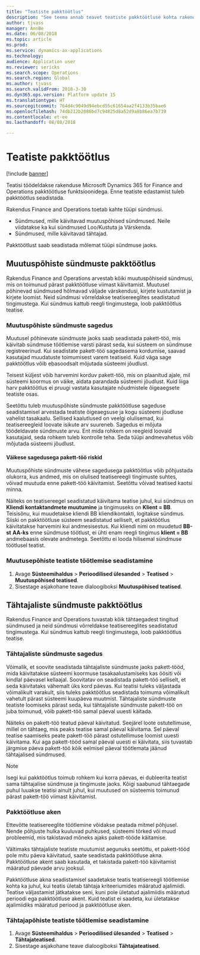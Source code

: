 ```yaml
---
title: "Teatiste pakktöötlus"
description: "See teema annab teavet teatiste pakktöötluse kohta rakenduses Microsoft Dynamics 365 for Finance and Operations."
author: tjvass
manager: AnnBe
ms.date: 06/08/2018
ms.topic: article
ms.prod: 
ms.service: dynamics-ax-applications
ms.technology: 
audience: Application user
ms.reviewer: sericks
ms.search.scope: Operations
ms.search.region: Global
ms.author: tjvass
ms.search.validFrom: 2018-3-30
ms.dyn365.ops.version: Platform update 15
ms.translationtype: HT
ms.sourcegitcommit: 764d4c9049d94ebcd55c61654aa2f4133b35bae6
ms.openlocfilehash: 74db212b2086bd7c94825d8a52d9a8b86ea7b739
ms.contentlocale: et-ee
ms.lasthandoff: 08/08/2018

---
```


# <a name="batch-processing-of-alerts"></a>Teatiste pakktöötlus

[!include [banner](../includes/banner.md)]

Teatisi töödeldakse rakenduse Microsoft Dynamics 365 for Finance and Operations pakktöötluse funktsioonidega. Enne teatiste edastamist tuleb pakktöötlus seadistada.

Rakendus Finance and Operations toetab kahte tüüpi sündmusi.

- Sündmused, mille käivitavad muutuspõhised sündmused. Neile viidatakse ka kui sündmused Loo/Kustuta ja Värskenda.
- Sündmused, mille käivitavad tähtajad.

Pakktöötlust saab seadistada mõlemat tüüpi sündmuse jaoks.
        
## <a name="batch-processing-for-change-based-events"></a>Muutuspõhiste sündmuste pakktöötlus

Rakendus Finance and Operations arvestab kõiki muutuspõhiseid sündmusi, mis on toimunud pärast pakktöötluse viimast käivitamist. Muutusel põhinevad sündmused hõlmavad väljade värskendusi, kirjete kustutamist ja kirjete loomist. Neid sündmusi võrreldakse teatisereeglites seadistatud tingimustega. Kui sündmus kattub reegli tingimustega, loob pakktöötlus teatise.

### <a name="frequency-for-change-based-events"></a>Muutuspõhiste sündmuste sagedus

Muutusel põhinevate sündmuste jaoks saab seadistada pakett-töö, mis käivitab sündmuse töötlemise varsti pärast seda, kui süsteem on sündmuse registreerinud. Kui seadistate pakett-töö sagedasema kordumise, saavad kasutajad muudatuste toimumisest varem teatiseid. Kuid väga sage pakktöötlus võib ebasoodsalt mõjutada süsteemi jõudlust.

Teisest küljest võib harvemini korduv pakett-töö, mis on plaanitud ajale, mil süsteemi koormus on väike, aidata parandada süsteemi jõudlust. Kuid liiga harv pakktöötlus ei pruugi vastata kasutajate nõudmistele õigeaegsete teatiste osas.

Seetõttu tuleb muutuspõhiste sündmuste pakktöötluse sageduse seadistamisel arvestada teatiste õigeaegsuse ja kogu süsteemi jõudluse vahelist tasakaalu. Sellised kaalutlused on veelgi olulisemad, kui teatisereegleid loovate isikute arv suureneb. Sagedus ei mõjuta töödeldavate sündmuste arvu. Ent mida rohkem on reegleid loovaid kasutajaid, seda rohkem tuleb kontrolle teha. Seda tüüpi andmevahetus võib mõjutada süsteemi jõudlust.

#### <a name="the-risks-of-low-batch-frequency"></a>Väikese sagedusega pakett-töö riskid

Muutuspõhiste sündmuste vähese sagedusega pakktöötlus võib põhjustada olukorra, kus andmed, mis on olulised teatisereegli tingimuste suhtes, võivad muutuda enne pakett-töö käivitamist. Seetõttu võivad teatised kaotsi minna.

Näiteks on teatisereegel seadistatud käivitama teatise juhul, kui sündmus on **Kliendi kontaktandmete muutumine** ja tingimuseks on **Klient = BB**. Teisisõnu, kui muudetakse kliendi BB kliendikontakti, logitakse sündmus. Siiski on pakktöötluse süsteem seadistatud selliselt, et pakktöötlus käivitatakse harvemini kui andmesisestus. Kui kliendi nimi on muudetud **BB-st** **AA-ks** enne sündmuse töötlust, ei ühti enam reegli tingimus **klient = BB** andmebaasis olevate andmetega. Seetõttu ei looda hilisemal sündmuse töötlusel teatist.

### <a name="set-up-processing-for-change-based-alerts"></a>Muutusepõhiste teatiste töötlemise seadistamine

1. Avage **Süsteemihaldus** &gt; **Perioodilised ülesanded** &gt; **Teatised** &gt; **Muutuspõhised teatised**.
2. Sisestage asjakohane teave dialoogiboksi **Muutuspõhised teatised**.

## <a name="batch-processing-for-due-date-events"></a>Tähtajaliste sündmuste pakktöötlus

Rakendus Finance and Operations tuvastab kõik tähtaegadest tingitud sündmused ja neid sündmusi võrreldakse teatisereeglites seadistatud tingimustega. Kui sündmus kattub reegli tingimustega, loob pakktöötlus teatise.

### <a name="frequency-for-due-date-events"></a>Tähtajaliste sündmuste sagedus

Võimalik, et soovite seadistada tähtajaliste sündmuste jaoks pakett-tööd, mida käivitatakse süsteemi koormuse tasakaalustamiseks kas öösiti või kindlal päevasel kellaajal. Soovitatav on seadistada pakett-töö selliselt, et seda käivitataks vähemalt üks kord päevas. Kui teatisi tuleks väljastada võimalikult varakult, siis tuleks pakktöötlus seadistada toimuma võimalikult vahetult pärast süsteemi kuupäeva muutmist. Tähtajaliste sündmuste teatiste loomiseks pärast seda, kui tähtajaliste sündmuste pakett-töö on juba toimunud, võib pakett-töö samal päeval uuesti käitada.

Näiteks on pakett-töö teatud päeval käivitatud. Seejärel loote ostutellimuse, millel on tähtaeg, mis peaks teatise samal päeval käivitama. Sel päeval teatise saamiseks peate pakett-töö pärast ostutellimuse loomist uuesti käivitama. Kui aga pakett-tööd samal päeval uuesti ei käivitata, siis tuvastab järgmise päeva pakett-töö kõik eelmisel päeval töötlemata jäänud tähtajalised sündmused.

> [!NOTE]
> Isegi kui pakktöötlus toimub rohkem kui korra päevas, ei dubleerita teatist sama tähtajalise sündmuse ja tingimuste jaoks. Kõigi saabunud tähtaegade puhul luuakse teatisi ainult juhul, kui muutused on süsteemis toimunud pärast pakett-töö viimast käivitamist.

### <a name="batch-processing-window"></a>Pakktöötluse aken

Ettevõtte teatisereeglite töötlemine võidakse peatada mitmel põhjusel. Nende põhjuste hulka kuuluvad puhkused, süsteemi tõrked või muud probleemid, mis takistavad mõneks ajaks pakett-tööde käitamise.

Vältimaks tähtajaliste teatiste muutumist aegunuks seetõttu, et pakett-tööd pole mitu päeva käivitatud, saate seadistada pakktöötluse akna. Pakktöötluse akent saab kasutada, et takistada pakett-töö käivitamist määratud päevade arvu jooksul.

Pakktöötluse akna seadistamisel saadetakse teatis teatisereegli töötlemise kohta ka juhul, kui teatis ületab tähtaja kriteeriumides määratud ajalimiidi. Teatise väljastamist jätkatakse seni, kuni pole ületatud ajalimiidis määratud perioodi ega pakktöötluse akent. Kuid teatist ei saadeta, kui ületatakse ajalimiidiks määratud periood ja pakktöötluse aken.

### <a name="set-up-processing-for-due-date-alerts"></a>Tähtajapõhiste teatiste töötlemise seadistamine

1. Avage **Süsteemihaldus** &gt; **Perioodilised ülesanded** &gt; **Teatised** &gt; **Tähtajateatised**.
2. Sisestage asjakohane teave dialoogiboksi **Tähtajateatised**.

